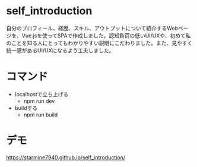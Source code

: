 # self_introduction
自分のプロフィール、経歴、スキル、アウトプットについて紹介するWebページを、Vue.jsを使ってSPAで作成しました。認知負荷の低いUI/UXや、初めて私のことを知る人にとってもわかりやすい説明にこだわりました。また、見やすく統一感があるUI/UXになるよう工夫しました。

# コマンド
- localhostで立ち上げる
    - npm run dev
- buildする
    - npm run build

# デモ
https://starmine7940.github.io/self_introduction/